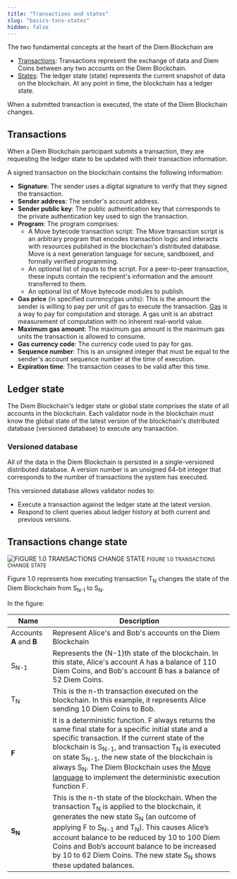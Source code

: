 ```yaml
---
title: "Transactions and states"
slug: "basics-txns-states"
hidden: false
---
```

The two fundamental concepts at the heart of the Diem Blockchain are 

* [Transactions](/docs/basics/basics-txns-states#transactions): Transactions represent the exchange of data and Diem Coins between any two accounts on the Diem Blockchain.
* [States](/docs/basics/basics-txns-states#ledger-state): The ledger state (state) represents the current snapshot of data on the blockchain. At any point in time, the blockchain has a ledger state.

When a submitted transaction is executed, the state of the Diem Blockchain changes.


## Transactions

When a Diem Blockchain participant submits a transaction, they are requesting the ledger state to be updated with their transaction information. 

A <Glossary>signed transaction</Glossary> on the blockchain contains the following information:

- **Signature**: The sender uses a digital signature to verify that they signed the transaction.
- **Sender address**: The sender's <Glossary>account address</Glossary>. 
- **Sender public key**: The public authentication key that corresponds to the private authentication key used to sign the transaction.
- **Program**: The program comprises:
  - A Move bytecode transaction script: The Move transaction script is an arbitrary program that encodes transaction logic and interacts with resources published in the blockchain's distributed database. Move is a next generation language for secure, sandboxed, and formally verified programming. 
  - An optional list of inputs to the script. For a peer-to-peer transaction, these inputs contain the recipient's information and the amount transferred to them.
  - An optional list of Move bytecode modules to publish.
- **Gas price** (in specified currency/gas units): This is the amount the sender is willing to pay per unit of <Glossary>gas</Glossary> to execute the transaction. [Gas](/docs/basics/basics-gas-txn-fee#introduction) is a way to pay for computation and storage. A gas unit is an abstract measurement of computation with no inherent real-world value.
- **Maximum gas amount**: The <Glossary>maximum gas amount</Glossary> is the maximum gas units the transaction is allowed to consume.
- **Gas currency code**: The currency code used to pay for gas.
- **Sequence number**: This is an unsigned integer that must be equal to the sender's account <Glossary>sequence number</Glossary> at the time of execution.
- **Expiration time**: The transaction ceases to be valid after this time.



## Ledger state

The Diem Blockchain's ledger state or global <Glossary>state</Glossary> comprises the state of all accounts in the blockchain. Each validator node in the blockchain must know the global state of the latest version of the blockchain's distributed database (versioned database) to execute any transaction. 

### Versioned database

All of the data in the Diem Blockchain is persisted in a single-versioned distributed database. A version number is an unsigned 64-bit integer that corresponds to the number of transactions the system has executed.

This versioned database allows validator nodes to:

- Execute a transaction against the ledger state at the latest version.
- Respond to client queries about ledger history at both current and previous versions.


## Transactions change state


![FIGURE 1.0 TRANSACTIONS CHANGE STATE](https://files.readme.io/34893b7-transactions.svg)
<small className="figure">FIGURE 1.0 TRANSACTIONS CHANGE STATE</small>

Figure 1.0 represents how executing transaction T<sub>N</sub> changes the state of the Diem Blockchain from S<sub>N-1</sub> to S<sub>N</sub>. 

In the figure:

| Name | Description |
| ---- | ----------- |
| Accounts **A** and **B** | Represent Alice's and Bob's accounts on the Diem Blockchain |
| S<sub>N-1</sub> | Represents the (N-1)th state of the blockchain. In this state, Alice's account A has a balance of 110 Diem Coins, and Bob's account B has a balance of 52 Diem Coins. |
| T<sub>N</sub> | This is the n-th transaction executed on the blockchain. In this example, it represents Alice sending 10 Diem Coins to Bob. |
| **F** | It is a deterministic function. F always returns the same final state for a specific initial state and a specific transaction. If the current state of the blockchain is S<sub>N-1</sub>, and transaction T<sub>N</sub> is executed on state S<sub>N-1</sub>, the new state of the blockchain is always S<sub>N</sub>. The Diem Blockchain uses the [Move language](/docs/move/move-start-here/move-introduction) to implement the deterministic execution function F. |
| **S<sub>N</sub>** | This is the n-th state of the blockchain. When the transaction T<sub>N</sub> is applied to the blockchain, it generates the new state S<sub>N</sub> (an outcome of applying F to S<sub>N-1</sub> and T<sub>N</sub>). This causes Alice’s account balance to be reduced by 10 to 100 Diem Coins and Bob’s account balance to be increased by 10 to 62 Diem Coins. The new state S<sub>N</sub> shows these updated balances. |